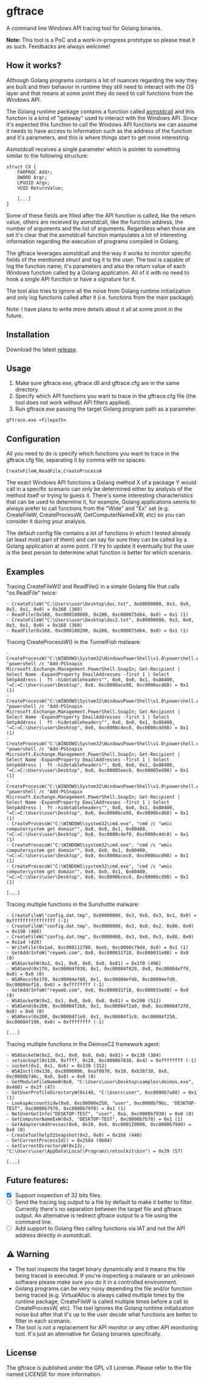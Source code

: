 # gftrace

A command line Windows API tracing tool for Golang binaries.

**Note:** This tool is a PoC and a work-in-progress prototype so please treat it as such. Feedbacks are always welcome!

## **How it works?**

Although Golang programs contains a lot of nuances regarding the way they are built and their behavior in runtime they still need to interact with the OS layer and that means at some point they do need to call functions from the Windows API.

The Golang runtime package contains a function called [asmstdcall](https://github.com/golang/go/blob/2c7856087a7b3864284f908c0a091fd5af419d03/src/runtime/sys_windows_amd64.s#L15) and this function is a kind of "gateway" used to interact with the Windows API. Since it's expected this function to call the Windows API functions we can assume it needs to have access to information such as the address of the function and it's parameters, and this is where things start to get more interesting.

Asmstdcall receives a single parameter which is pointer to something similar to the following structure:

```
struct CX {
	FARPROC Addr;
	DWORD Argc;
	LPVOID Argv;
	VOID ReturnValue;
	
	[...]
}
```

Some of these fields are filled after the API function is called, like the return value, others are received by asmstdcall, like the function address, the number of arguments and the list of arguments. Regardless when those are set it's clear that the asmstdcall function manipulates a lot of interesting information regarding the execution of programs compiled in Golang.

The gftrace leverages asmstdcall and the way it works to monitor specific fields of the mentioned struct and log it to the user. The tool is capable of log the function name, it's parameters and also the return value of each Windows function called by a Golang application. All of it with no need to hook a single API function or have a signature for it.

The tool also tries to ignore all the noise from Golang runtime initialization and only log functions called after it (i.e. functions from the main package).

Note: I have plans to write more details about it all at some point in the future.

## **Installation**

Download the latest [release](https://github.com/leandrofroes/gftrace/releases).

## **Usage**

1. Make sure gftrace.exe, gftrace.dll and gftrace.cfg are in the same directory.
2. Specify which API functions you want to trace in the gftrace.cfg file (the tool does not work without API filters applied).
3. Run gftrace.exe passing the target Golang program path as a parameter.

```
gftrace.exe <filepath>
```

## **Configuration**

All you need to do is specify which functions you want to trace in the gftrace.cfg file, separating it by comma with no spaces:

```
CreateFileW,ReadFile,CreateProcessW
```

The exact Windows API functions a Golang method X of a package Y would call in a specific scenario can only be determined either by analysis of the method itself or trying to guess it. There's some interesting characteristics that can be used to determine it, for example, Golang applications seems to always prefer to call functions from the "Wide" and "Ex" set (e.g. CreateFileW, CreateProcessW, GetComputerNameExW, etc) so you can consider it during your analysis.

The default config file contains a lot of functions in which I tested already (at least most part of them) and can say for sure they can be called by a Golang application at some point. I'll try to update it eventually but the user is the best person to determine what function is better for which scenario.

## **Examples**

Tracing CreateFileW() and ReadFile() in a simple Golang file that calls "os.ReadFile" twice:

```
- CreateFileW("C:\Users\user\Desktop\doc.txt", 0x80000000, 0x3, 0x0, 0x3, 0x1, 0x0) = 0x168 (360)
- ReadFile(0x168, 0xc000108000, 0x200, 0xc000075d64, 0x0) = 0x1 (1)
- CreateFileW("C:\Users\user\Desktop\doc2.txt", 0x80000000, 0x3, 0x0, 0x3, 0x1, 0x0) = 0x168 (360)
- ReadFile(0x168, 0xc000108200, 0x200, 0xc000075d64, 0x0) = 0x1 (1)
```

Tracing CreateProcessW() in the TunnelFish malware:

```
- CreateProcessW("C:\WINDOWS\System32\WindowsPowerShell\v1.0\powershell.exe", "powershell /c "Add-PSSnapin Microsoft.Exchange.Management.PowerShell.SnapIn; Get-Recipient | Select Name -ExpandProperty EmailAddresses -first 1 | Select SmtpAddress |  ft -hidetableheaders"", 0x0, 0x0, 0x1, 0x80400, "=C:=C:\Users\user\Desktop", 0x0, 0xc0000ace98, 0xc0000acd68) = 0x1 (1)
- CreateProcessW("C:\WINDOWS\System32\WindowsPowerShell\v1.0\powershell.exe", "powershell /c "Add-PSSnapin Microsoft.Exchange.Management.PowerShell.SnapIn; Get-Recipient | Select Name -ExpandProperty EmailAddresses -first 1 | Select SmtpAddress |  ft -hidetableheaders"", 0x0, 0x0, 0x1, 0x80400, "=C:=C:\Users\user\Desktop", 0x0, 0xc0000c4ec8, 0xc0000c4d98) = 0x1 (1)
- CreateProcessW("C:\WINDOWS\System32\WindowsPowerShell\v1.0\powershell.exe", "powershell /c "Add-PSSnapin Microsoft.Exchange.Management.PowerShell.SnapIn; Get-Recipient | Select Name -ExpandProperty EmailAddresses -first 1 | Select SmtpAddress |  ft -hidetableheaders"", 0x0, 0x0, 0x1, 0x80400, "=C:=C:\Users\user\Desktop", 0x0, 0xc00005eec8, 0xc00005ed98) = 0x1 (1)
- CreateProcessW("C:\WINDOWS\System32\WindowsPowerShell\v1.0\powershell.exe", "powershell /c "Add-PSSnapin Microsoft.Exchange.Management.PowerShell.SnapIn; Get-Recipient | Select Name -ExpandProperty EmailAddresses -first 1 | Select SmtpAddress |  ft -hidetableheaders"", 0x0, 0x0, 0x1, 0x80400, "=C:=C:\Users\user\Desktop", 0x0, 0xc0000bce98, 0xc0000bcd68) = 0x1 (1)
- CreateProcessW("C:\WINDOWS\system32\cmd.exe", "cmd /c "wmic computersystem get domain"", 0x0, 0x0, 0x1, 0x80400, "=C:=C:\Users\user\Desktop", 0x0, 0xc0000c4ef0, 0xc0000c4dc0) = 0x1 (1)
- CreateProcessW("C:\WINDOWS\system32\cmd.exe", "cmd /c "wmic computersystem get domain"", 0x0, 0x0, 0x1, 0x80400, "=C:=C:\Users\user\Desktop", 0x0, 0xc0000acec0, 0xc0000acd90) = 0x1 (1)
- CreateProcessW("C:\WINDOWS\system32\cmd.exe", "cmd /c "wmic computersystem get domain"", 0x0, 0x0, 0x1, 0x80400, "=C:=C:\Users\user\Desktop", 0x0, 0xc0000bcec0, 0xc0000bcd90) = 0x1 (1)

[...]
```

Tracing multiple functions in the Sunshuttle malware:

```
- CreateFileW("config.dat.tmp", 0x80000000, 0x3, 0x0, 0x3, 0x1, 0x0) = 0xffffffffffffffff (-1)
- CreateFileW("config.dat.tmp", 0xc0000000, 0x3, 0x0, 0x2, 0x80, 0x0) = 0x198 (408)
- CreateFileW("config.dat.tmp", 0xc0000000, 0x3, 0x0, 0x3, 0x80, 0x0) = 0x1a4 (420)
- WriteFile(0x1a4, 0xc000112780, 0xeb, 0xc0000c79d4, 0x0) = 0x1 (1)
- GetAddrInfoW("reyweb.com", 0x0, 0xc000031f18, 0xc000031e88) = 0x0 (0)
- WSASocketW(0x2, 0x1, 0x0, 0x0, 0x0, 0x81) = 0x1f0 (496)
- WSASend(0x1f0, 0xc00004f038, 0x1, 0xc00004f020, 0x0, 0xc00004eff0, 0x0) = 0x0 (0)
- WSARecv(0x1f0, 0xc00004ef60, 0x1, 0xc00004ef48, 0xc00004efd0, 0xc00004ef18, 0x0) = 0xffffffff (-1)
- GetAddrInfoW("reyweb.com", 0x0, 0xc000031f18, 0xc000031e88) = 0x0 (0)
- WSASocketW(0x2, 0x1, 0x0, 0x0, 0x0, 0x81) = 0x200 (512)
- WSASend(0x200, 0xc00004f2b8, 0x1, 0xc00004f2a0, 0x0, 0xc00004f270, 0x0) = 0x0 (0)
- WSARecv(0x200, 0xc00004f1e0, 0x1, 0xc00004f1c8, 0xc00004f250, 0xc00004f198, 0x0) = 0xffffffff (-1)

[...]
```

Tracing multiple functions in the DeimosC2 framework agent:

```
- WSASocketW(0x2, 0x1, 0x0, 0x0, 0x0, 0x81) = 0x130 (304)
- setsockopt(0x130, 0xffff, 0x20, 0xc0000b7838, 0x4) = 0xffffffff (-1)
- socket(0x2, 0x1, 0x6) = 0x138 (312)
- WSAIoctl(0x138, 0xc8000006, 0xaf0870, 0x10, 0xb38730, 0x8, 0xc0000b746c, 0x0, 0x0) = 0x0 (0)
- GetModuleFileNameW(0x0, "C:\Users\user\Desktop\samples\deimos.exe", 0x400) = 0x2f (47)
- GetUserProfileDirectoryW(0x140, "C:\Users\user", 0xc0000b7a08) = 0x1 (1)
- LookupAccountSidw(0x0, 0xc00000e250, "user", 0xc0000b796c, "DESKTOP-TEST", 0xc0000b7970, 0xc0000b79f0) = 0x1 (1)
- NetUserGetInfo("DESKTOP-TEST", "user", 0xa, 0xc0000b7930) = 0x0 (0)
- GetComputerNameExW(0x5, "DESKTOP-TEST", 0xc0000b7b78) = 0x1 (1)
- GetAdaptersAddresses(0x0, 0x10, 0x0, 0xc000120000, 0xc0000b79d0) = 0x0 (0)
- CreateToolhelp32Snapshot(0x2, 0x0) = 0x1b8 (440)
- GetCurrentProcessId() = 0x2584 (9604)
- GetCurrentDirectoryW(0x12c, "C:\Users\user\AppData\Local\Programs\retoolkit\bin") = 0x39 (57)

[...]
```

## **Future features:**

- [x] Support inspection of 32 bits files.
- [ ] Send the tracing log output to a file by default to make it better to filter. Currently there's no separation between the target file and gftrace output. An alternative is redirect gftrace output to a file using the command line.
- [ ] Add support to Golang files calling functions via IAT and not the API address directly in asmstdcall.

## :warning: **Warning**

* The tool inspects the target binary dynamically and it means the file being traced is executed. If you're inspecting a malware or an unknown software please make sure you do it in a controlled environment.
* Golang programs can be very noisy depending the file and/or function being traced (e.g. VirtualAlloc is always called multiple times by the runtime package, CreateFileW is called multiple times before a call to CreateProcessW, etc). The tool ignores the Golang runtime initialization noise but after that it's up to the user decide what functions are better to filter in each scenario.
* The tool is not a replacement for API monitor or any other API monitoring tool. It's just an alternative for Golang binaries specifically.

## **License**

The gftrace is published under the GPL v3 License. Please refer to the file named LICENSE for more information.
